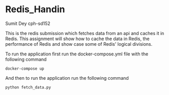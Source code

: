# Redis_Handin
Sumit Dey cph-sd152

This is the redis submission which fetches data from an api and caches it in Redis. This assignment will show how to cache the data in Redis, the performance of Redis and show case some of Redis' logical divisions.


To run the application first run the docker-compose.yml file with the following command
```
docker-compose up
```
And then to run the application run the following command
```
python fetch_data.py
```
